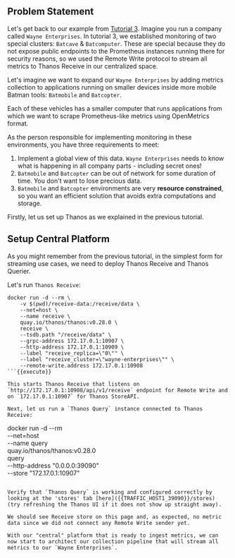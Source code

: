## Problem Statement

Let's get back to our example from [Tutorial 3](https://www.katacoda.com/thanos/courses/thanos/3-receiver). Imagine you run a company called `Wayne Enterprises`. In tutorial 3, we established monitoring of two special clusters: `Batcave` & `Batcomputer`.  These are special because they do not expose public endpoints to the Prometheus instances running there for security reasons, so we used the Remote Write protocol to stream all metrics to Thanos Receive in our centralized space.

Let's imagine we want to expand our `Wayne Enterprises` by adding metrics collection to applications running on smaller devices inside more mobile Batman tools: `Batmobile` and `Batcopter`.

Each of these vehicles has a smaller computer that runs applications from which we want to scrape Prometheus-like metrics using OpenMetrics format.

As the person responsible for implementing monitoring in these environments, you have three requirements to meet:

1. Implement a global view of this data. `Wayne Enterprises` needs to know what is happening in all company parts - including secret ones!
2. `Batmobile` and `Batcopter` can be out of network for some duration of time. You don't want to lose precious data.
3. `Batmobile` and `Batcopter` environments are very **resource constrained**, so you want an efficient solution that avoids extra computations and storage.

Firstly, let us set up Thanos as we explained in the previous tutorial.

## Setup Central Platform

As you might remember from the previous tutorial, in the simplest form for streaming use cases, we need to deploy Thanos Receive and Thanos Querier.

Let's run `Thanos Receive`:

```
docker run -d --rm \
    -v $(pwd)/receive-data:/receive/data \
    --net=host \
    --name receive \
    quay.io/thanos/thanos:v0.28.0 \
    receive \
    --tsdb.path "/receive/data" \
    --grpc-address 172.17.0.1:10907 \
    --http-address 172.17.0.1:10909 \
    --label "receive_replica=\"0\"" \
    --label "receive_cluster=\"wayne-enterprises\"" \
    --remote-write.address 172.17.0.1:10908
```{{execute}}

This starts Thanos Receive that listens on `http://172.17.0.1:10908/api/v1/receive` endpoint for Remote Write and on `172.17.0.1:10907` for Thanos StoreAPI.

Next, let us run a `Thanos Query` instance connected to Thanos Receive:

```
docker run -d --rm \
--net=host \
--name query \
quay.io/thanos/thanos:v0.28.0 \
query \
--http-address "0.0.0.0:39090" \
--store "172.17.0.1:10907"
```{{execute}}

Verify that `Thanos Query` is working and configured correctly by looking at the 'stores' tab [here]({{TRAFFIC_HOST1_39090}}/stores) (try refreshing the Thanos UI if it does not show up straight away).

We should see Receive store on this page and, as expected, no metric data since we did not connect any Remote Write sender yet.

With our "central" platform that is ready to ingest metrics, we can now start to architect our collection pipeline that will stream all metrics to our `Wayne Enterprises`.
